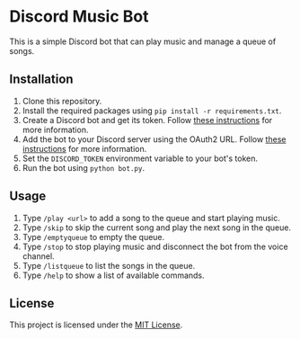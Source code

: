 # Discord Music Bot

This is a simple Discord bot that can play music and manage a queue of songs.

## Installation

1. Clone this repository.
2. Install the required packages using `pip install -r requirements.txt`.
3. Create a Discord bot and get its token. Follow [these instructions](https://discordpy.readthedocs.io/en/stable/discord.html) for more information.
4. Add the bot to your Discord server using the OAuth2 URL. Follow [these instructions](https://discordpy.readthedocs.io/en/stable/discord.html#inviting-your-bot) for more information.
5. Set the `DISCORD_TOKEN` environment variable to your bot's token.
6. Run the bot using `python bot.py`.

## Usage

1. Type `/play <url>` to add a song to the queue and start playing music.
2. Type `/skip` to skip the current song and play the next song in the queue.
3. Type `/emptyqueue` to empty the queue.
4. Type `/stop` to stop playing music and disconnect the bot from the voice channel.
5. Type `/listqueue` to list the songs in the queue.
6. Type `/help` to show a list of available commands.

## License

This project is licensed under the [MIT License](LICENSE).
